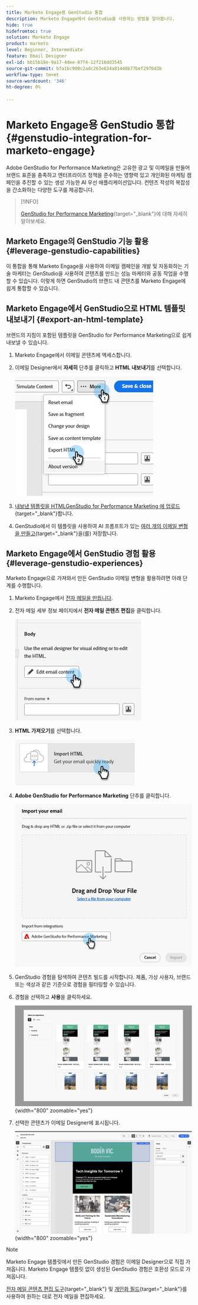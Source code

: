 ```yaml
---
title: Marketo Engage용 GenStudio 통합
description: Marketo Engage에서 GenStudio을 사용하는 방법을 알아봅니다.
hide: true
hidefromtoc: true
solution: Marketo Engage
product: marketo
level: Beginner, Intermediate
feature: Email Designer
exl-id: bb15b18e-9a17-4dee-87f4-12f216dd3545
source-git-commit: bfa1bc900c2adc263e634a81440b77bef2976d3b
workflow-type: tm+mt
source-wordcount: '346'
ht-degree: 0%

---
```


# Marketo Engage용 GenStudio 통합 {#genstudio-integration-for-marketo-engage}

Adobe GenStudio for Performance Marketing은 고유한 광고 및 이메일을 만들어 브랜드 표준을 충족하고 엔터프라이즈 정책을 준수하는 영향력 있고 개인화된 마케팅 캠페인을 추진할 수 있는 생성 가능한 AI 우선 애플리케이션입니다. 컨텐츠 작성의 복잡성을 간소화하는 다양한 도구를 제공합니다.

>[!INFO]
>
>[GenStudio for Performance Marketing](https://experienceleague.adobe.com/ko/docs/genstudio-for-performance-marketing/user-guide/home){target="_blank"}에 대해 자세히 알아보세요.

## Marketo Engage의 GenStudio 기능 활용 {#leverage-genstudio-capabilities}

이 통합을 통해 Marketo Engage을 사용하여 이메일 캠페인을 개발 및 자동화하는 기술 마케터는 GenStudio을 사용하여 콘텐츠를 만드는 성능 마케터와 공동 작업을 수행할 수 있습니다. 이렇게 하면 GenStudio의 브랜드 내 콘텐츠를 Marketo Engage에 쉽게 통합할 수 있습니다.

## Marketo Engage에서 GenStudio으로 HTML 템플릿 내보내기 {#export-an-html-template}

브랜드의 지침이 포함된 템플릿을 GenStudio for Performance Marketing으로 쉽게 내보낼 수 있습니다.

1. Marketo Engage에서 이메일 콘텐츠에 액세스합니다.

1. 이메일 Designer에서 **자세히** 단추를 클릭하고 **HTML 내보내기**&#x200B;를 선택합니다.

   ![HTML 내보내기](assets/genstudio-integration-1.png)

1. [내보낸 템플릿을 HTMLGenStudio for Performance Marketing 에 업로드](https://experienceleague.adobe.com/ko/docs/genstudio-for-performance-marketing/user-guide/content/templates/use-templates#templates-from-ajo-and-marketo){target="_blank"}합니다.

1. GenStudio에서 이 템플릿을 사용하여 AI 프롬프트가 있는 [여러 개의 이메일 변형을 만들고](https://experienceleague.adobe.com/ko/docs/genstudio-for-performance-marketing/user-guide/create/create-email-experience){target="_blank"}을(를) 저장합니다.

## Marketo Engage에서 GenStudio 경험 활용 {#leverage-genstudio-experiences}

Marketo Engage으로 가져와서 만든 GenStudio 이메일 변형을 활용하려면 아래 단계를 수행합니다.

1. Marketo Engage에서 [전자 메일을 만듭니다](/help/marketo/product-docs/email-marketing/email-designer/email-authoring.md#create-an-email).

1. 전자 메일 세부 정보 페이지에서 **전자 메일 콘텐츠 편집**&#x200B;을 클릭합니다.

   ![전자 메일 콘텐츠 편집 단추](assets/genstudio-integration-2.png)

1. **HTML 가져오기**&#x200B;를 선택합니다.

   ![HTML 가져오기 단추](assets/genstudio-integration-3.png)

1. **Adobe GenStudio for Performance Marketing** 단추를 클릭합니다.

   ![Adobe GenStudio for Performance Marketing 단추](assets/genstudio-integration-4.png)

1. GenStudio 경험을 탐색하여 콘텐츠 빌드를 시작합니다. 제품, 가상 사용자, 브랜드 또는 색상과 같은 기준으로 경험을 필터링할 수 있습니다.

1. 경험을 선택하고 **사용**&#x200B;을 클릭하세요.

   ![원하는 경험 선택](assets/genstudio-integration-5.png){width="800" zoomable="yes"}

1. 선택한 콘텐츠가 이메일 Designer에 표시됩니다.

   ![이메일 디자이너](assets/genstudio-integration-6.png){width="800" zoomable="yes"}

>[!NOTE]
>
>Marketo Engage 템플릿에서 만든 GenStudio 경험은 이메일 Designer으로 직접 가져옵니다. Marketo Engage 템플릿 없이 생성된 GenStudio 경험은 호환성 모드로 가져옵니다.

[전자 메일 콘텐츠 편집 도구](/help/marketo/product-docs/email-marketing/email-designer/email-authoring.md#add-structure-and-content){target="_blank"} 및 [개인화 필드](/help/marketo/product-docs/email-marketing/email-designer/email-authoring.md#personalize-content){target="_blank"}를 사용하여 원하는 대로 전자 메일을 편집하세요.
